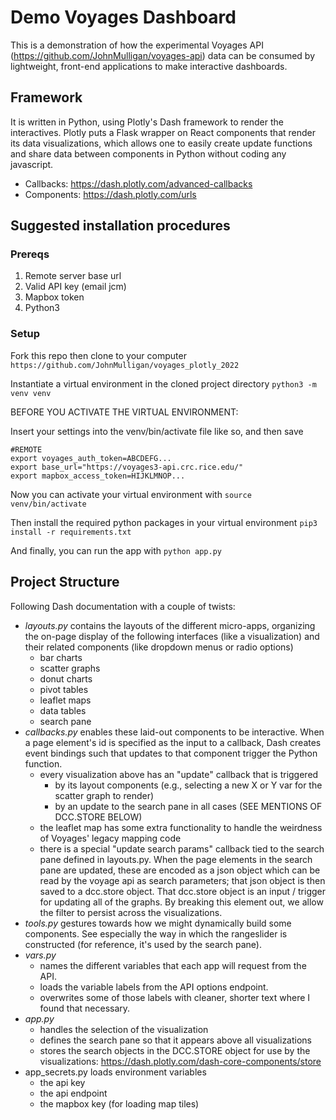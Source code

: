 # Demo Voyages Dashboard

This is a demonstration of how the experimental Voyages API (https://github.com/JohnMulligan/voyages-api) data can be consumed by lightweight, front-end applications to make interactive dashboards.

## Framework

It is written in Python, using Plotly's Dash framework to render the interactives. Plotly puts a Flask wrapper on React components that render its data visualizations, which allows one to easily create update functions and share data between components in Python without coding any javascript.

* Callbacks: https://dash.plotly.com/advanced-callbacks
* Components: https://dash.plotly.com/urls

## Suggested installation procedures

### Prereqs
	
1. Remote server base url
1. Valid API key (email jcm)
1. Mapbox token
1. Python3

### Setup

Fork this repo then clone to your computer `https://github.com/JohnMulligan/voyages_plotly_2022`

Instantiate a virtual environment in the cloned project directory `python3 -m venv venv`

BEFORE YOU ACTIVATE THE VIRTUAL ENVIRONMENT:

Insert your settings into the venv/bin/activate file like so, and then save

	#REMOTE
	export voyages_auth_token=ABCDEFG...
	export base_url="https://voyages3-api.crc.rice.edu/"
	export mapbox_access_token=HIJKLMNOP...

Now you can activate your virtual environment with `source venv/bin/activate`

Then install the required python packages in your virtual environment `pip3 install -r requirements.txt`

And finally, you can run the app with `python app.py`

## Project Structure

Following Dash documentation with a couple of twists:

* _layouts.py_ contains the layouts of the different micro-apps, organizing the on-page display of the following interfaces (like a visualization) and their related components (like dropdown menus or radio options)
	* bar charts
	* scatter graphs
	* donut charts
	* pivot tables
	* leaflet maps
	* data tables
	* search pane
* _callbacks.py_ enables these laid-out components to be interactive. When a page element's id is specified as the input to a callback, Dash creates event bindings such that updates to that component trigger the Python function.
	* every visualization above has an "update" callback that is triggered
		* by its layout components (e.g., selecting a new X or Y var for the scatter graph to render)
		* by an update to the search pane in all cases (SEE MENTIONS OF DCC.STORE BELOW)
	* the leaflet map has some extra functionality to handle the weirdness of Voyages' legacy mapping code
	* there is a special "update search params" callback tied to the search pane defined in layouts.py. When the page elements in the search pane are updated, these are encoded as a json object which can be read by the voyage api as search parameters; that json object is then saved to a dcc.store object. That dcc.store object is an input / trigger for updating all of the graphs. By breaking this element out, we allow the filter to persist across the visualizations.
* _tools.py_ gestures towards how we might dynamically build some components. See especially the way in which the rangeslider is constructed (for reference, it's used by the search pane).
* _vars.py_
	* names the different variables that each app will request from the API.
	* loads the variable labels from the API options endpoint.
	* overwrites some of those labels with cleaner, shorter text where I found that necessary.
* _app.py_
	* handles the selection of the visualization
	* defines the search pane so that it appears above all visualizations
	* stores the search objects in the DCC.STORE object for use by the visualizations: https://dash.plotly.com/dash-core-components/store
* app_secrets.py loads environment variables
	* the api key
	* the api endpoint
	* the mapbox key (for loading map tiles)